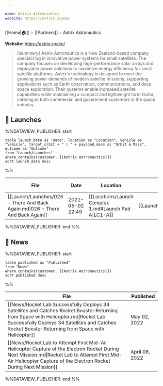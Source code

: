 ```yaml
---

name: Astrix Astronautics
website: https://astrix.space/
---
```

[[Home|🏠]] <span style="color: LightSlateGray">></span> [[Partners]] <span style="color: LightSlateGray">></span> Astrix Astronautics

**Website:** https://astrix.space/

>[!summary]
Astrix Astronautics is a New Zealand-based company specializing in innovative power systems for small satellites. The company focuses on developing high-performance solar arrays and deployable power solutions to maximize energy efficiency for small satellite platforms. Astrix's technology is designed to meet the growing power demands of modern satellite missions, supporting applications such as Earth observation, communications, and deep space exploration. Their systems enable increased satellite capabilities while maintaining a compact and lightweight form factor, catering to both commercial and government customers in the space industry.

## 🚀 Launches

%%DATAVIEW_PUBLISHER: start
```
table launch_date as "Date", location as "Location", vehicle as "Vehicle", target_orbit + " | " + payload_mass as "Orbit & Mass", outcome as "Outcome"
from "Launch/Launches"
where contains(customer, [[Astrix Astronautics]])
sort launch_date desc
```
%%

| File                                                                          | Date             | Location                                              | Vehicle                          | Orbit & Mass             | Outcome |
| ----------------------------------------------------------------------------- | ---------------- | ----------------------------------------------------- | -------------------------------- | ------------------------ | ------- |
| [[Launch/Launches/026 - There And Back Again.md\|026 - There And Back Again]] | 2022-05-02 22:49 | [[Locations/Launch Complex 1.md#Launch Pad A\|LC1-A]] | [[Launch/Electron.md\|Electron]] | 520 km \| 94° \| Unknown | ✅       |

%%DATAVIEW_PUBLISHER: end %%

## 📰 News
%%DATAVIEW_PUBLISHER: start
```
table published as "Published"
from "News"
where contains(customer, [[Astrix Astronautics]])
sort published desc
```
%%

| File                                                                                                                                                                                                                                     | Published      |
| ---------------------------------------------------------------------------------------------------------------------------------------------------------------------------------------------------------------------------------------- | -------------- |
| [[News/Rocket Lab Successfully Deploys 34 Satellites and Catches Rocket Booster Returning from Space with Helicopter.md\|Rocket Lab Successfully Deploys 34 Satellites and Catches Rocket Booster Returning from Space with Helicopter]] | May 02, 2022   |
| [[News/Rocket Lab to Attempt First Mid-Air Helicopter Capture of the Electron Rocket During Next Mission.md\|Rocket Lab to Attempt First Mid-Air Helicopter Capture of the Electron Rocket During Next Mission]]                         | April 06, 2022 |

%%DATAVIEW_PUBLISHER: end %%